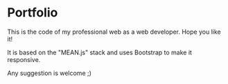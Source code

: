 # Portfolio

This is the code of my professional web as a web developer. Hope you like it!

It is based on the "MEAN.js" stack and uses Bootstrap to make it responsive.

Any suggestion is welcome ;)
